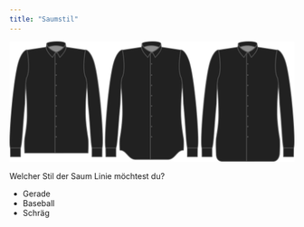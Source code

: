 ```yaml
---
title: "Saumstil"
---
```


![Saumstil](hemstyle.svg)

Welcher Stil der Saum Linie möchtest du?

- Gerade
- Baseball
- Schräg




